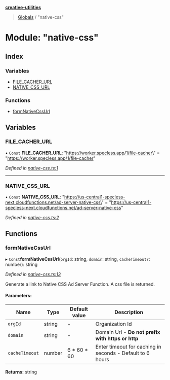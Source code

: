 **[creative-utilities](../README.md)**

> [Globals](../globals.md) / "native-css"

# Module: "native-css"

## Index

### Variables

* [FILE\_CACHER\_URL](_native_css_.md#file_cacher_url)
* [NATIVE\_CSS\_URL](_native_css_.md#native_css_url)

### Functions

* [formNativeCssUrl](_native_css_.md#formnativecssurl)

## Variables

### FILE\_CACHER\_URL

• `Const` **FILE\_CACHER\_URL**: \"https://worker.specless.app/1/file-cacher\" = "https://worker.specless.app/1/file-cacher"

*Defined in [native-css.ts:1](https://github.com/Specless-Next/creative-utils/blob/2646982/src/native-css.ts#L1)*

___

### NATIVE\_CSS\_URL

• `Const` **NATIVE\_CSS\_URL**: \"https://us-central1-specless-next.cloudfunctions.net/ad-server-native-css\" = "https://us-central1-specless-next.cloudfunctions.net/ad-server-native-css"

*Defined in [native-css.ts:2](https://github.com/Specless-Next/creative-utils/blob/2646982/src/native-css.ts#L2)*

## Functions

### formNativeCssUrl

▸ `Const`**formNativeCssUrl**(`orgId`: string, `domain`: string, `cacheTimeout?`: number): string

*Defined in [native-css.ts:13](https://github.com/Specless-Next/creative-utils/blob/2646982/src/native-css.ts#L13)*

Generate a link to Native CSS Ad Server Function.
A css file is returned.

#### Parameters:

Name | Type | Default value | Description |
------ | ------ | ------ | ------ |
`orgId` | string | - | Organization Id |
`domain` | string | - | Domain Url - **Do not prefix with https or http** |
`cacheTimeout` | number | 6 * 60 * 60 | Enter timeout for caching in seconds - Default to 6 hours  |

**Returns:** string
